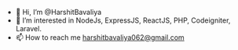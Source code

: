 - 👋 Hi, I’m @HarshitBavaliya
- 👀 I’m interested in NodeJs, ExpressJS, ReactJS, PHP, Codeigniter, Laravel.
- 📫 How to reach me harshitbavaliya062@gmail.com

<!---
HarshitBavaliya/HarshitBavaliya is a ✨ special ✨ repository because its `README.md` (this file) appears on your GitHub profile.
You can click the Preview link to take a look at your changes.
--->
